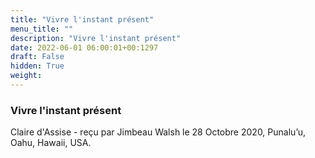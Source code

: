 ```yaml
---
title: "Vivre l'instant présent"
menu_title: ""
description: "Vivre l'instant présent"
date: 2022-06-01 06:00:01+00:1297
draft: False
hidden: True
weight:
---
```

### Vivre l'instant présent

Claire d'Assise - reçu par Jimbeau Walsh le 28 Octobre 2020, Punalu’u, Oahu, Hawaii, USA.



